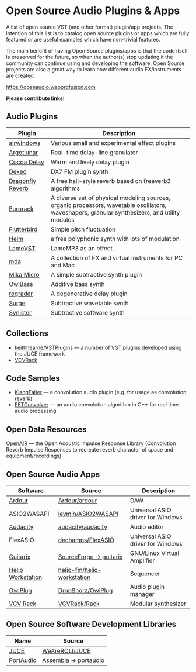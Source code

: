 
Open Source Audio Plugins & Apps
===================

A list of open source VST (and other format) plugin/app projects. The intention of this list is to catalog open source plugins or apps which are fully featured or are useful examples which have non-trivial features.

The main benefit of having Open Source plugins/apps is that the code itself is preserved for the future, so when the author(s) stop updating it the community can continue using and developing the software. Open Source projects are also a great way to learn how different audio FX/instruments are created.

https://openaudio.webprofusion.com

**Please contribute links!**

Audio Plugins
----------

| Plugin | Description |
| --- | --- |
| [airwindows](https://github.com/airwindows/airwindows) | Various small and experimental effect plugins |
| [Argotlunar](https://github.com/mourednik/argotlunar) | Real-time delay-line granulator |
| [Cocoa Delay](https://github.com/tesselode/cocoa-delay) | Warm and lively delay plugin |
| [Dexed](https://github.com/asb2m10/dexed) | DX7 FM plugin synth |
| [Dragonfly Reverb](https://github.com/michaelwillis/dragonfly-reverb) | A free hall-style reverb based on freeverb3 algorithms |
| [Eurorack](https://github.com/VCVRack/AudibleInstruments) | A diverse set of physical modeling sources, organic processors, wavetable oscillators, waveshapers, granular synthesizers, and utility modules |
| [Flutterbird](https://github.com/tesselode/flutterbird) | Simple pitch fluctuation |
| [Helm](https://github.com/mtytel/helm) | a free polyphonic synth with lots of modulation |
| [LameVST](https://github.com/Iunusov/LameVST) | LameMP3 as an effect |
| [mda](https://sourceforge.net/projects/mda-vst/) | A collection of FX and virtual instruments for PC and Mac |
| [Mika Micro](https://github.com/tesselode/mika-micro) | A simple subtractive synth plugin |
| [OwlBass](https://github.com/PentagramPro/OwlBass) | Additive bass synth |
| [regrader](https://github.com/igorski/regrader) | A degenerative delay plugin |
| [Surge](https://surge-synthesizer.github.io/) | Subtractive wavetable synth |
| [Synister](https://github.com/the-synister/the-source) | Subtractive software synth |

Collections
-----------

* [keithhearne/VSTPlugins](https://github.com/keithhearne/VSTPlugins) — a number of VST plugins developed using the JUCE framework 
* [VCVRack](https://github.com/VCVRack)

Code Samples
-----------

* [KlangFalter](https://github.com/HiFi-LoFi/KlangFalter) — a convolution audio plugin (e.g. for usage as convolution reverb)
* [FFTConvolver](https://github.com/HiFi-LoFi/FFTConvolver) — an audio convolution algorithm in C++ for real time audio processing

Open Data Resources
-------------------

[OpenAIR](http://www.openairlib.net/) — the Open Acoustic Impulse Response Library (Convolution Reverb Impulse Responses to recreate reverb character of space and equipment/recordings)

Open Source Audio Apps
----------------------

| Software | Source | Description |
| --- | --- | --- |
| [Ardour](https://ardour.org/) | [Ardour/ardour](https://github.com/Ardour/ardour) | DAW |
| ASIO2WASAPI | [levmin/ASIO2WASAPI](https://github.com/levmin/ASIO2WASAPI) | Universal ASIO driver for Windows |
| [Audacity](https://www.audacityteam.org/) | [audacity/audacity](https://github.com/audacity/audacity) | Audio editor |
| FlexASIO | [dechamps/FlexASIO](https://github.com/dechamps/FlexASIO) | Universal ASIO driver for Windows |
| [Guitarix](https://guitarix.org/) | [SourceForge → guitarix](https://sourceforge.net/projects/guitarix/) | GNU/Linux Virtual Amplifier |
| [Helio Workstation](https://helio.fm/) | [helio-fm/helio-workstation](https://github.com/helio-fm/helio-workstation) | Sequencer |
| [OwlPlug](https://owlplug.com/) | [DropSnorz/OwlPlug](https://github.com/DropSnorz/OwlPlug) | Audio plugin manager |
| [VCV Rack](https://vcvrack.com/) | [VCVRack/Rack](https://github.com/VCVRack/Rack) | Modular synthesizer |

Open Source Software Development Libraries
----------------------

| Name | Source |
| --- | --- |
| [JUCE](https://juce.com/) | [WeAreROLI/JUCE](https://github.com/WeAreROLI/JUCE) |
| [PortAudio](http://www.portaudio.com/) | [Assembla → portaudio](https://app.assembla.com/spaces/portaudio/git/source) |
